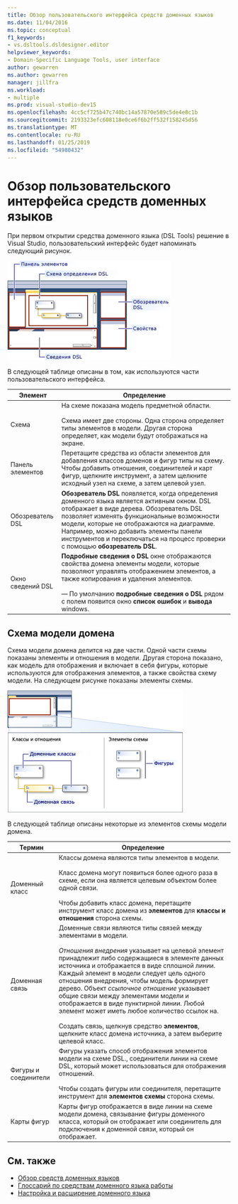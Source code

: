 ```yaml
---
title: Обзор пользовательского интерфейса средств доменных языков
ms.date: 11/04/2016
ms.topic: conceptual
f1_keywords:
- vs.dsltools.dsldesigner.editor
helpviewer_keywords:
- Domain-Specific Language Tools, user interface
author: gewarren
ms.author: gewarren
manager: jillfra
ms.workload:
- multiple
ms.prod: visual-studio-dev15
ms.openlocfilehash: 4cc5cf725b47c740bc14a57870e589c5de4e8c1b
ms.sourcegitcommit: 2193323efc608118e0ce6f6b2ff532f158245d56
ms.translationtype: MT
ms.contentlocale: ru-RU
ms.lasthandoff: 01/25/2019
ms.locfileid: "54980432"
---
```

# <a name="overview-of-the-domain-specific-language-tools-user-interface"></a>Обзор пользовательского интерфейса средств доменных языков
При первом открытии средства доменного языка (DSL Tools) решение в Visual Studio, пользовательский интерфейс будет напоминать следующий рисунок.

 ![конструктор dsl](../modeling/media/dsl_designer.png)

 В следующей таблице описаны в том, как используются части пользовательского интерфейса.

|**Элемент**|**Определение**|
|-|-|
|Схема|На схеме показана модель предметной области.<br /><br /> Схема имеет две стороны. Одна сторона определяет типы элементов в модели. Другая сторона определяет, как модели будут отображаться на экране.|
|Панель элементов|Перетащите средства из области элементов для добавления классов доменов и фигур типы на схему. Чтобы добавить отношения, соединителей и карт фигур, щелкните инструмент, а затем щелкните исходный узел на схеме, а затем целевой узел.|
|Обозреватель DSL|**Обозреватель DSL** появляется, когда определения доменного языка является активным окном. DSL отображает в виде дерева. Обозреватель DSL позволяет изменять функциональные возможности модели, которые не отображаются на диаграмме. Например, можно добавить элементы панели инструментов и переключаться на процесс проверки с помощью **обозреватель DSL**.|
|Окно сведений DSL|**Подробные сведения о DSL** окне отображаются свойства домена элементы модели, которые позволяют управлять отображением элементов, а также копирования и удаления элементов.<br /><br /> — По умолчанию **подробные сведения о DSL** рядом с полем появится окно **список ошибок** и **вывода** windows.|

## <a name="the-domain-model-diagram"></a>Схема модели домена
 Схема модели домена делится на две части. Одной части схемы показаны элементы и отношения в модели. Другая сторона показано, как модель для отображения и включает в себя фигуры, которые используются для отображения элементов, а также свойства схему модели. На следующем рисунке показаны элементы схемы.

 ![конструктор dsl с полосой задач](../modeling/media/dsl_desinger.png)

 В следующей таблице описаны некоторые из элементов схемы модели домена.

|**Термин**|**Определение**|
|-|-|
|Доменный класс|Классы домена являются типы элементов в модели.<br /><br /> Класс домена могут появиться более одного раза в схеме, если она является целевым объектом более одной связи.<br /><br /> Чтобы добавить класс домена, перетащите инструмент класс домена из **элементов** для **классы и отношения** сторона схемы.|
|Доменная связь|Доменные связи являются типы связей между элементами в модели.<br /><br /> *Отношения внедрения* указывает на целевой элемент принадлежит либо содержащиеся в элементе данных источника и отображается в виде сплошной линии. Каждый элемент в модели следует цель одного отношения внедрения, чтобы модель формирует дерево. Объект *ссылочное отношение* указывает общие связи между элементами модели и отображается в виде пунктирной линии. Любой элемент может иметь любое количество ссылок на.<br /><br /> Создать связь, щелкнув средство **элементов**, щелкните класс домена источника, а затем выберите целевой класс.|
|Фигуры и соединители|Фигуры указать способ отображения элементов модели на схеме DSL., соединители линии на схеме DSL, который может использоваться для отображения отношений.<br /><br /> Чтобы создать фигуры или соединителя, перетащите инструмент для **элементов схемы** сторона схемы.|
|Карты фигур|Карты фигур отображается в виде линии на схеме модели домена, связывание фигуры доменного класса, который он отображает или соединитель для подключения к доменной связи, который он отображает.|

## <a name="see-also"></a>См. также

- [Обзор средств доменных языков](../modeling/overview-of-domain-specific-language-tools.md)
- [Глоссарий по средствам доменного языка работы](https://msdn.microsoft.com/ca5e84cb-a315-465c-be24-76aa3df276aa)
- [Настройка и расширение доменного языка](../modeling/customizing-and-extending-a-domain-specific-language.md)
